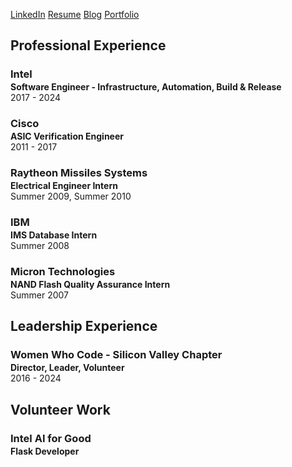 [LinkedIn](https://www.linkedin.com/in/michelleyho/)  [Resume](https://github.com/michelleyho/michelleyho.github.io/blob/main/assets/resumes/MichelleHo_Resume_July_2025.pdf)
[Blog](https://michelleyho.github.io/blog/)
[Portfolio](https://michelleyho.github.io/portfolio/)

## Professional Experience
<h3 style="margin-bottom:2px;">Intel </h3>
<p style="margin:0;"><b>Software Engineer - Infrastructure, Automation, Build & Release</b><br>
2017 - 2024</p>
<ul style="margin-left: -1.4em;">
</ul>

<h3 style="margin-bottom:2px;">Cisco</h3>
<p style="margin:0;"><b>ASIC Verification Engineer</b><br>
2011 - 2017</p>
<ul style="margin-left: -1.4em;">
</ul>

<h3 style="margin-bottom:2px;">Raytheon Missiles Systems</h3>
<p style="margin:0;"><b>Electrical Engineer Intern</b><br>
Summer 2009, Summer 2010</p>
<ul style="margin-left: -1.4em;">
</ul>

<h3 style="margin-bottom:2px;">IBM</h3>
<p style="margin:0;"><b>IMS Database Intern</b><br>
Summer 2008</p>
<ul style="margin-left: -1.4em;">
</ul>

<h3 style="margin-bottom:2px;">Micron Technologies</h3>
<p style="margin:0;"><b>NAND Flash Quality Assurance Intern</b><br>
Summer 2007</p>
<ul style="margin-left: -1.4em;">
</ul>

## Leadership Experience
<h3 style="margin-bottom:2px;">Women Who Code - Silicon Valley Chapter </h3>
<p style="margin:0;"><b>Director, Leader, Volunteer</b><br>
2016 - 2024</p>
<ul style="margin-left: -1.4em;">
</ul>


## Volunteer Work
<h3 style="margin-bottom:2px;">Intel AI for Good</h3>
<p style="margin:0;"><b>Flask Developer </b><br>
</p>
<ul style="margin-left: -1.4em;">
</ul>
